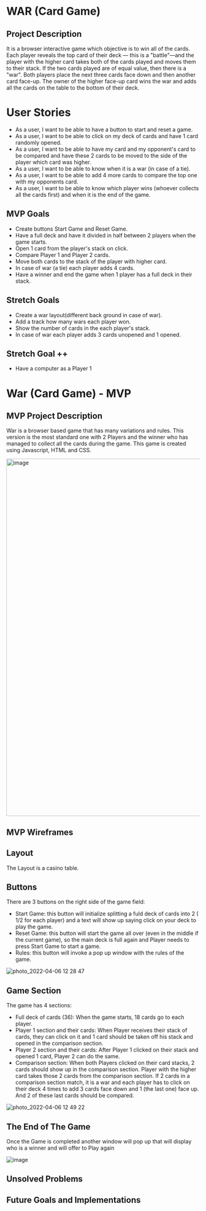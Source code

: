 # WAR (Card Game)
## Project Description
It is a browser interactive game which objective is to win all of the cards. Each player reveals the top card of their deck — this is a "battle"—and the player with the higher card takes both of the cards played and moves them to their stack. If the two cards played are of equal value, then there is a "war". Both players place the next three cards face down and then another card face-up. The owner of the higher face-up card wins the war and adds all the cards on the table to the bottom of their deck.
# User Stories
- As a user, I want to be able to have a button to start and reset a game.
- As a user, I want to be able to click on my deck of cards and have 1 card randomly opened.
- As a user, I want to be able to have my card and my opponent's card to be compared and have these 2 cards to be moved to the side of the player which card was higher.
- As a user, I want to be able to know when it is a war (in case of a tie).
- As a user, I want to be able to add 4 more cards to compare the top one with my opponents card.
- As a user, I want to be able to know which player wins (whoever collects all the cards first) and when it is the end of the game.

## MVP Goals
- Create buttons Start Game and Reset Game.
- Have a full deck and have it divided in half between 2 players when the game starts.
- Open 1 card from the player's stack on click.
- Compare Player 1 and Player 2 cards.
- Move both cards to the stack of the player with higher card.
- In case of war (a tie) each player adds 4 cards.
- Have a winner and end the game when 1 player has a full deck in their stack. 

## Stretch Goals
- Create a war layout(different back ground in case of war).
- Add a track how many wars each player won.
- Show the number of cards in the each player's stack.
- In case of war each player adds 3 cards unopened and 1 opened.

## Stretch Goal ++
- Have a computer as a Player 1 

# War (Card Game) - MVP

## MVP Project Description

War is a browser based game that has many variations and rules. This version is the most standard one with 2 Players and the winner who has managed to collect all the cards during the game. This game is created using Javascript, HTML and CSS.

<img width="932" alt="image" src="https://user-images.githubusercontent.com/101350351/162034883-0dfcd8d7-9dbe-497a-bf9d-86e9aeb72344.png">


## MVP Wireframes

## Layout
The Layout is a casino table. 

## Buttons 
There are 3 buttons on the right side of the game field:
- Start Game: this button will initialize splitting a fuld deck of cards into 2 ( 1/2 for each player) and a text will show up saying click on your deck to play the game.
- Reset Game: this button will start the game all over (even in the middle if the current game),  so the main deck is full again and Player needs to press Start Game to start a game.
- Rules: this button will invoke a pop up window with the rules of the game. 

![photo_2022-04-06 12 28 47](https://user-images.githubusercontent.com/101350351/162023088-310ea4dd-471f-4243-bafb-b43b35834d94.jpeg)

## Game Section
The game has 4 sections:
- Full deck of cards (36): When the game starts, 18 cards go to each player.
- Player 1 section and their cards: When Player receives their stack of cards, they can click on it and 1 card should be taken off his stack and opened in the comparison section.
- Player 2 section and their cards: After Player 1 clicked on their stack and opened 1 card, Player 2 can do the same.
- Comparison section: When both Players clicked on their card stacks, 2 cards should show up in the comparison section. Player with the higher card takes those 2 cards from the comparison section. If 2 cards in a comparison section match, it is a war and each player has to click on their deck 4 times to add 3 cards face down and 1 (the last one) face up. And 2 of these last cards should be compared.


![photo_2022-04-06 12 49 22](https://user-images.githubusercontent.com/101350351/162026475-4558a6f0-3c7b-48c3-b4c2-d7249968e9d9.jpeg)

## The End of The Game

Once the Game is completed another window will pop up that will display who is a winner and will offer to Play again

![image](https://user-images.githubusercontent.com/101350351/162034180-61f31db2-8375-4a3e-a73d-e258d5e9a6ab.png)

## Unsolved Problems


## Future Goals and Implementations


